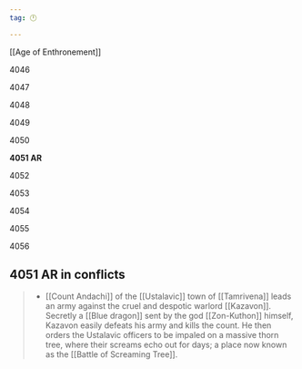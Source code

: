 ```yaml
---
tag: 🕛

---
```

[[Age of Enthronement]]


4046

4047

4048

4049

4050

**4051 AR**

4052

4053

4054

4055

4056



## 4051 AR in conflicts

>  - [[Count Andachi]] of the [[Ustalavic]] town of [[Tamrivena]] leads an army against the cruel and despotic warlord [[Kazavon]]. Secretly a [[Blue dragon]] sent by the god [[Zon-Kuthon]] himself, Kazavon easily defeats his army and kills the count. He then orders the Ustalavic officers to be impaled on a massive thorn tree, where their screams echo out for days; a place now known as the [[Battle of Screaming Tree]].







